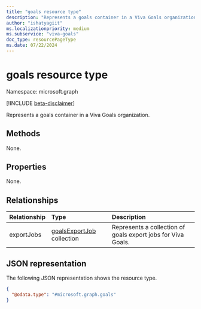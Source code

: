 ```yaml
---
title: "goals resource type"
description: "Represents a goals container in a Viva Goals organization."
author: "ishatyagiit"
ms.localizationpriority: medium
ms.subservice: "viva-goals"
doc_type: resourcePageType
ms.date: 07/22/2024
---
```


# goals resource type

Namespace: microsoft.graph

[!INCLUDE [beta-disclaimer](../../includes/beta-disclaimer.md)]

Represents a goals container in a Viva Goals organization.

## Methods
None.

## Properties
None.

## Relationships
|Relationship|Type|Description|
|:---|:---|:---|
|exportJobs|[goalsExportJob](../resources/goalsexportjob.md) collection|Represents a collection of goals export jobs for Viva Goals.|

## JSON representation
The following JSON representation shows the resource type.
<!-- {
  "blockType": "resource",
  "keyProperty": "id",
  "@odata.type": "microsoft.graph.goals",
  "openType": false
}
-->
``` json
{
  "@odata.type": "#microsoft.graph.goals"
}
```
